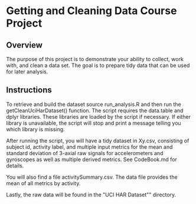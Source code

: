 # Getting and Cleaning Data Course Project
## Overview
The purpose of this project is to demonstrate your ability to collect, work with, and clean a data set. 
The goal is to prepare tidy data that can be used for later analysis.
## Instructions
To retrieve and build the dataset source run_analysis.R and then run the
getCleanUciHarDataset() function. The script requires the data.table and
dplyr libraries. These libraries are loaded by the script if necessary.
If either library is unavailable, the script will stop and print a message
telling you which library is missing.

After running the script, you will have a tidy dataset in Xy.csv, consisting of 
subject id, activity label, and multiple input metrics for the mean and
standard deviation of 3-axial raw signals for accelerometers and gyroscopes
as well as multiple derived metrics.  See CodeBook.md for details.

You will also find a file activitySummary.csv.  The data file provides the
mean of all metrics by activity.

Lastly, the raw data will be found in the "UCI HAR Dataset"" directory.
